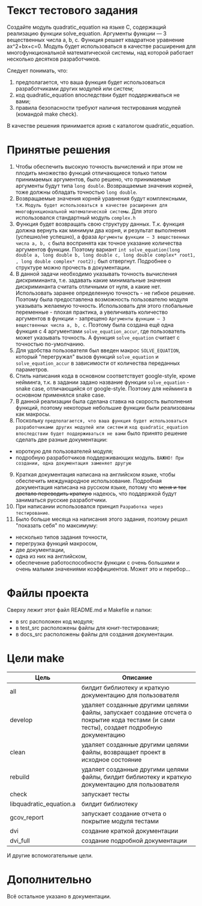 # Текст тестового задания

Создайте модуль quadratic_equation на языке C, содержащий реализацию функции solve_equation. Аргументы функции — 3 вещественных числа a, b, c. Функция решает квадратное уравнение ax^2+bx+c=0. Модуль будет использоваться в качестве расширения для многофункциональной математической системы, над которой работает несколько десятков разработчиков.

Следует понимать, что:
1. предполагается, что ваша функция будет использоваться разработчиками других модулей или систем;
2. код quadratic_equation впоследствии будет поддерживаться не вами;
3. правила безопасности требуют наличия тестирования модулей (командой make check).

В качестве решения принимается архив с каталогом quadratic_equation.

# Принятые решения

1. Чтобы обеспечить высокую точность вычислений и при этом не плодить множество функций отличающиеся только типом принимаемых аргументов, было решено, что принимаемые аргументы будут типа `long double`. Возвращаемые значения корней, тоже должны обладать точностью `long double`.
2. Возвращаемые значения корней уравнения будут комплексными, т.к. `Модуль будет использоваться в качестве расширения для многофункциональной математической системы`. Для этого использовался стандартный модуль `complex.h`
3. Функция будет возвращать свою структуру данных. Т.к. функция должна вернуть как минимум два корня, и результат выполнения (успешно/не успешно), а фраза `Аргументы функции — 3 вещественных числа a, b, c` была воспринята как точное указание количества аргументов функции. Поэтому вариант `int solve_equation(long double a, long double b, long double c, long double complex* root1, , long double complex* root2);` был отвергнут. Подробнее о структуре можно прочесть в документации.
4. В данной задачи необходимо указывать точность вычисления дискриминанта, т.е. задавать какие минимальные значения дискриминанта считать отличными от нуля, а какие нет. Использовать заранее определенную точность - не гибкое решение. Поэтому была предоставлена возможность пользователю модуля указывать желаемую точность. 
Использовать для этого глобальные переменные - плохая практика, а увеличивать количество аргументов в функции - запрещено `Аргументы функции — 3 вещественных числа a, b, c`. Поэтому была создана ещё одна функция с 4 аргументами `solve_equation_accur`, где пользователь может указывать точность. А функция `solve_equation` считает с точностью по-умолчанию.
5. Для удобства пользователя был введен макрос `SOLVE_EQUATION`, который "перегружал" вызов функций `solve_equation` и  `solve_equation_accur` в зависимости от количества переданных параметров.
6. Стиль написания кода в основном соответствует google-style, кроме нейминга, т.к. в задании задано название функции `solve_equation` - snake case, отличающийся от google-style. Поэтому для нейминга в основном применялся snake case.
7. В данной реализации была сделана ставка на скорость выполнения функций, поэтому некоторые небольшие функции были реализованы как макросы.
8. Поскольку `предполагается, что ваша функция будет использоваться разработчиками других модулей или систем` и `код quadratic_equation впоследствии будет поддерживаться не вами` было принято решение сделать две разные документации:
  - короткую для пользователей модуля;
  - подробную разработчиков поддерживающих модуль.
`ВАЖНО! При создании, одна документация заменяет другую`
9. Краткая документация написана на английском языке, чтобы обеспечить международное использование. Подробная документация написана на русском языке, потому что ~~меня и так достало переводить краткую~~ надеюсь, что поддержкой будут заниматься русские разработчики.
10. При написании использовался принцип `Разработка через тестирование`.
11. Было больше месяца на написания этого задания, поэтому решил "показать себя" по максимуму:
  - несколько типов задания точности,
  - перегрузка функций макросом,
  - две документации,
  - одна из них на английском,
  - обеспечение работоспособности функции с очень большими и очень малыми значениями коэффициентов.
Может это и перебор...

# Файлы проекта
Сверху лежит этот файл README.md и Makefile и папки:
  - в src расположен код модуля;
  - в test_src расположены файлы для юнит-тестирования;
  - в docs_src расположены файлы для создания документации.


# Цели make
| Цель | Описание |
|-----|---------------------------------------------|
| all | билдит библиотеку и краткую документацию для пользователя |
| develop | удаляет созданные другими целями файлы, запускает создание отсчета о покрытие кода тестами (и сами тесты), создает подробную документацию |
| clean | удаляет созданные другими целями файлы, возвращает проект в исходное состояние |
| rebuild | удаляет созданные другими целями файлы, билдит библиотеку и краткую документацию для пользователя |
| check | запускает тесты |
| libquadratic_equation.a | билдит библиотеку |
| gcov_report | запускает создание отчета о покрытие модуля тестами |
| dvi | создание краткой документации |
| dvi_full | создание подробной документации |

И другие вспомогательные цели.

# Дополнительно
Всё остальное указано в документации.
